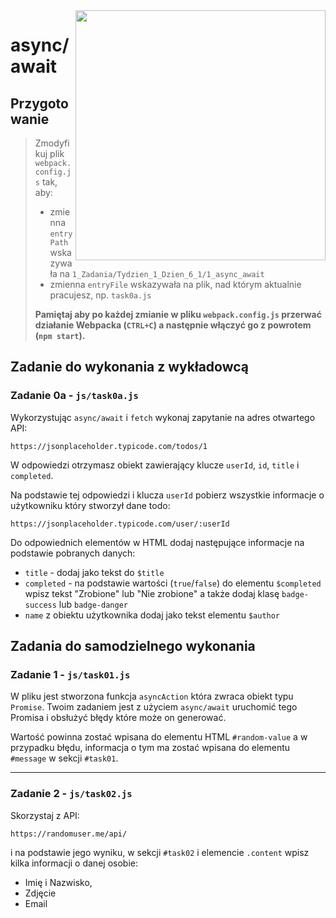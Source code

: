 <img src="http://coderslab.pl/img/coderslab-logo.png" align="right" width="400"/>

# async/await

## Przygotowanie
> Zmodyfikuj plik `webpack.config.js` tak, aby:
> - zmienna `entryPath` wskazywała na `1_Zadania/Tydzien_1_Dzien_6_1/1_async_await`
> - zmienna `entryFile` wskazywała na plik, nad którym aktualnie pracujesz, np. `task0a.js`
>
> **Pamiętaj aby po każdej zmianie w pliku `webpack.config.js` przerwać działanie Webpacka (`CTRL+C`) a następnie włączyć go z powrotem (`npm start`).**


## Zadanie do wykonania z wykładowcą

### Zadanie 0a - `js/task0a.js`

Wykorzystując `async/await` i `fetch` wykonaj zapytanie na adres otwartego API:
```
https://jsonplaceholder.typicode.com/todos/1
```

W odpowiedzi otrzymasz obiekt zawierający klucze `userId`, `id`, `title` i `completed`.

Na podstawie tej odpowiedzi i klucza `userId` pobierz wszystkie informacje o użytkowniku który stworzył dane todo:

```
https://jsonplaceholder.typicode.com/user/:userId
```

Do odpowiednich elementów w HTML dodaj następujące informacje na podstawie pobranych danych:

- `title` - dodaj jako tekst do `$title`
- `completed` - na podstawie wartości (`true`/`false`) do elementu `$completed` wpisz tekst "Zrobione" lub "Nie zrobione" a także dodaj klasę `badge-success` lub `badge-danger`
- `name` z obiektu użytkownika dodaj jako tekst elementu `$author`


## Zadania do samodzielnego wykonania

### Zadanie 1 - `js/task01.js`

W pliku jest stworzona funkcja `asyncAction` która zwraca obiekt typu `Promise`. Twoim zadaniem jest z użyciem `async/await` uruchomić tego Promisa i obsłużyć błędy które może on generować. 

Wartość powinna zostać wpisana do elementu HTML `#random-value` a w przypadku błędu, informacja o tym ma zostać wpisana do elementu `#message` w sekcji `#task01`.

---

### Zadanie 2 - `js/task02.js`

Skorzystaj z API:

```
https://randomuser.me/api/
```

i na podstawie jego wyniku, w sekcji `#task02` i elemencie `.content` wpisz kilka informacji o danej osobie:

- Imię i Nazwisko,
- Zdjęcie
- Email


